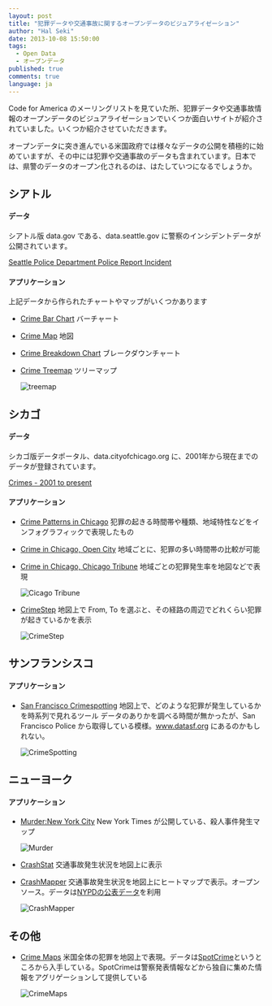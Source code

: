 ```yaml
---
layout: post
title: "犯罪データや交通事故に関するオープンデータのビジュアライゼーション"
author: "Hal Seki"
date: 2013-10-08 15:50:00
tags: 
  - Open Data 
  - オープンデータ
published: true
comments: true
language: ja
---
```


Code for America のメーリングリストを見ていた所、犯罪データや交通事故情報のオープンデータのビジュアライゼーションでいくつか面白いサイトが紹介されていました。いくつか紹介させていただきます。

オープンデータに突き進んでいる米国政府では様々なデータの公開を積極的に始めていますが、その中には犯罪や交通事故のデータも含まれています。日本では、県警のデータのオープン化されるのは、はたしていつになるでしょうか。

<!-- more -->

## シアトル

#### データ

シアトル版 data.gov である、data.seattle.gov に警察のインシデントデータが公開されています。

[Seattle Police Department Police Report Incident][1]

#### アプリケーション

上記データから作られたチャートやマップがいくつかあります

* [Crime Bar Chart][2]
  バーチャート
* [Crime Map][3]
  地図
* [Crime Breakdown Chart][4]
  ブレークダウンチャート
* [Crime Treemap][5]
  ツリーマップ

  ![treemap](/images/2013/1008_treemap.png)

## シカゴ


#### データ

シカゴ版データポータル、data.cityofchicago.org に、2001年から現在までのデータが登録されています。

[Crimes - 2001 to present][6]

#### アプリケーション

* [Crime Patterns in Chicago][7]
  犯罪の起きる時間帯や種類、地域特性などをインフォグラフィックで表現したもの
* [Crime in Chicago, Open City][8]
  地域ごとに、犯罪の多い時間帯の比較が可能
* [Crime in Chicago, Chicago Tribune][9]
  地域ごとの犯罪発生率を地図などで表現

  ![Cicago Tribune](/images/2013/1008_crime_chicago.png)
* [CrimeStep][10]
  地図上で From, To を選ぶと、その経路の周辺でどれくらい犯罪が起きているかを表示

  ![CrimeStep](/images/2013/1008_crimestep.png)

## サンフランシスコ

#### アプリケーション

* [San Francisco Crimespotting][11]
  地図上で、どのような犯罪が発生しているかを時系列で見れるツール
  データのありかを調べる時間が無かったが、San Francisco Police から取得している模様。www.datasf.org にあるのかもしれない。

  ![CrimeSpotting](/images/2013/1008_crimespotting.png)

## ニューヨーク

#### アプリケーション

* [Murder:New York City][12]
  New York Times が公開している、殺人事件発生マップ

  ![Murder](/images/2013/1008_murder_nyc.png)
* [CrashStat][13]
  交通事故発生状況を地図上に表示
* [CrashMapper][14]
  交通事故発生状況を地図上にヒートマップで表示。オープンソース。データは[NYPDの公表データ][15]を利用

  ![CrashMapper](/images/2013/1008_crashmapper.png)


## その他

* [Crime Maps][16]
  米国全体の犯罪を地図上で表現。データは[SpotCrime][17]というところから入手している。SpotCrimeは警察発表情報などから独自に集めた情報をアグリゲーションして提供している

  ![CrimeMaps](/images/2013/1008_crimemaps.png)




[1]:https://data.seattle.gov/Public-Safety/Seattle-Police-Department-Police-Report-Incident/7ais-f98f
[2]:https://data.seattle.gov/Public-Safety/Crime-Pie-Chart/gjjg-fbg9
[3]:https://data.seattle.gov/Public-Safety/Crime-Map/x3ji-ckps
[4]:https://data.seattle.gov/Public-Safety/Crime-Breakdown-Graph/ddry-2g4z
[5]:https://data.seattle.gov/Public-Safety/Treemap-distribution-of-the-crime-type-with-count-/a8iv-gqwd
[6]:https://data.cityofchicago.org/Public-Safety/Crimes-2001-to-present/ijzp-q8t2
[7]:http://fosslien.com/crime/
[8]:http://www.crimeinchicago.org/
[9]:http://crime.chicagotribune.com/
[10]:http://mapmeld.github.io/crimestep/
[11]:http://sanfrancisco.crimespotting.org/
[12]:http://projects.nytimes.com/crime/homicides/map?pagewanted=all
[13]:http://crashstat.org/
[14]:http://nyc.crashmapper.com/
[15]:http://www.nyc.gov/html/nypd/html/traffic_reports/motor_vehicle_collision_data.shtml
[16]:http://www.trulia.com/crime/
[17]:http://www.spotcrime.com/
